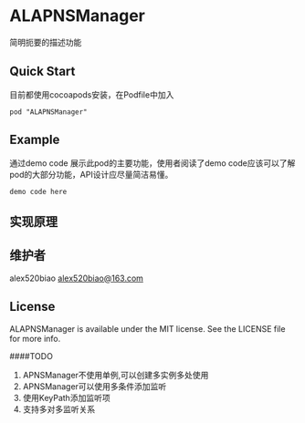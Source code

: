 # ALAPNSManager

简明扼要的描述功能


## Quick Start

目前都使用cocoapods安装，在Podfile中加入

```
pod "ALAPNSManager" 
```

## Example
通过demo code 展示此pod的主要功能，使用者阅读了demo code应该可以了解pod的大部分功能，API设计应尽量简洁易懂。

``` 
demo code here
```

## 实现原理


## 维护者

alex520biao <alex520biao@163.com>

## License

ALAPNSManager is available under the MIT license. See the LICENSE file for more info.

####TODO
1. APNSManager不使用单例,可以创建多实例多处使用
2. APNSManager可以使用多条件添加监听
3. 使用KeyPath添加监听项
4. 支持多对多监听关系
